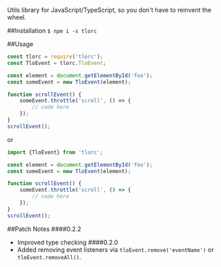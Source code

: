 Utils library for JavaScript/TypeScript, so you don't have to reinvent the wheel.

##Installation
`$ npm i -s tlorc`

##Usage

```js
const tlorc = require('tlorc');
const TloEvent = tlorc.TloEvent;

const element = document.getElementById('foo');
const someEvent = new TloEvent(element);

function scrollEvent() {
    someEvent.throttle('scroll', () => {
        // code here
    });
}
scrollEvent();
```
or
```js
import {TloEvent} from 'tlorc';

const element = document.getElementById('foo');
const someEvent = new TloEvent(element);

function scrollEvent() {
    someEvent.throttle('scroll', () => {
        // code here
    });
}
scrollEvent();
```

##Patch Notes
####0.2.2
- Improved type checking
####0.2.0
- Added removing event listeners via `tloEvent.remove('eventName')` or `tloEvent.removeAll()`.
